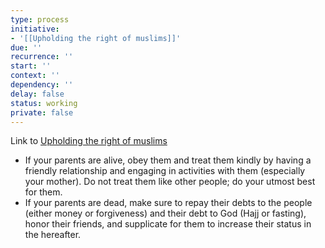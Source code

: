 ```yaml
---
type: process
initiative:
- '[[Upholding the right of muslims]]'
due: ''
recurrence: ''
start: ''
context: ''
dependency: ''
delay: false
status: working
private: false
---
```


Link to [Upholding the right of muslims](docs/sidebar1/Initiatives/worship/Upholding%20the%20right%20of%20muslims.md)

* If your parents are alive, obey them and treat them kindly by having a friendly relationship and engaging in activities with them (especially your mother). Do not treat them like other people; do your utmost best for them.
* If your parents are dead, make sure to repay their debts to the people (either money or forgiveness) and their debt to God (Hajj or fasting), honor their friends, and supplicate for them to increase their status in the hereafter.
